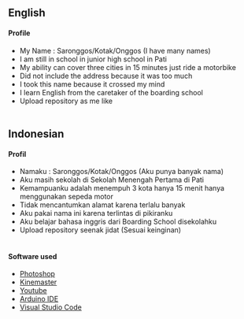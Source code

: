 ## English
#### Profile
- My Name : Saronggos/Kotak/Onggos (I have many names)
- I am still in school in junior high school in Pati
- My ability can cover three cities in 15 minutes just ride a motorbike
- Did not include the address because it was too much
- I took this name because it crossed my mind
- I learn English from the caretaker of the boarding school
- Upload repository as me like
<br><br>
## Indonesian
#### Profil
- Namaku : Saronggos/Kotak/Onggos (Aku punya banyak nama)
- Aku masih sekolah di Sekolah Menengah Pertama di Pati
- Kemampuanku adalah menempuh 3 kota hanya 15 menit hanya menggunakan sepeda motor
- Tidak mencantumkan alamat karena terlalu banyak
- Aku pakai nama ini karena terlintas di pikiranku
- Aku belajar bahasa inggris dari Boarding School disekolahku
- Upload repository seenak jidat (Sesuai keinginan)
<br><br>
#### Software used
- [Photoshop](https://www.adobe.com/products/photoshop.html)
- [Kinemaster](https://www.kinemaster.com/)
- [Youtube](https://youtube.com/)
- [Arduino IDE](https://arduino.cc/)
- [Visual Studio Code](https://code.visualstudio.com/)
